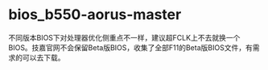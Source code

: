 # bios_b550-aorus-master

不同版本BIOS下对处理器优化侧重点不一样，建议超FCLK上不去就换一个BIOS。技嘉官网不会保留Beta版BIOS，收集了全部F11的Beta版BIOS文件，有需求的可以去下载。
